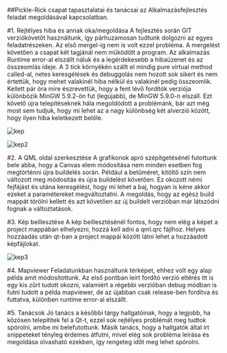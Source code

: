 ##Pickle-Rick csapat tapasztalatai és tanácsai az Alkalmazásfejlesztés feladat megoldásával kapcsolatban.

#1. Rejtélyes hiba és annak oka/megoldása
A fejlesztés során GIT verziókövetőt használtunk, így párhuzamosan tudtunk dolgozni az egyes feladatrészeken. Az első mergel-ig nem is volt ezzel probléma. A mergelést követően a csapat két tagjánál nem működött a program. Az alkalmazás Runtime error-al elszállt náluk és a legérdekesebb a hibaüzenet és az összeomlás ideje.  A 3 tick környékén szállt el mindig pure virtual method called-al, netes keresgélések és debuggolás nem hozott sok sikert és nem értettük, hogy mehet valakinél hiba nélkül és valakinél pedig összeomlik. Kellett pár óra mire észrevettük, hogy a fent lévő fordítók verziója különbözik MinGW 5.9.2-ön fut (legújabb), de MinGW 5.9.0-n elszáll. Ezt követő újra telepítéseknek hála megoldódott a problémánk, bár azt még most sem tudjuk, hogy mi lehet az a nagy különbség két alverzió között, hogy ilyen hiba keletkezett belőle.

![kep](https://github.com/kavszab/snippets/edit/gh-pages/snippets/AlkFejlHfTanulsagok/Pickle_Rick/kep1.png)


![kep2](https://github.com/kavszab/snippets/edit/gh-pages/snippets/AlkFejlHfTanulsagok/Pickle_Rick/kep2.png)

#2. A QML oldal szerkesztése
A grafikonok apró szépítgetésénél futottunk bele abba, hogy  a Canvas elem módosítása nem minden esetben fog megtörténni újra buildelés során. Például a betűméret, kitöltő szín nem változott meg módosítás és újra buildelést követően. Ez okozott némi fejfájást és utána keresgélést, hogy mi lehet a baj, hogyan is kéne akkor ezeket a paramétereket megváltoztatni. A megoldás, hogy az egész build mappát törölni kellett és azt követően az új buildelt verzióban már látszódni fognak a változtatások.

#3. Kép beillesztése
A kép beillesztésénél fontos, hogy nem elég a képet a project mappában elhelyezni, hozzá kell adni a qml.qrc fájlhoz. Helyes hozzáadás után qt-ban a project mappái között látni lehet a hozzáadott képfájlokat. 


![kep3](https://github.com/kavszab/snippets/edit/gh-pages/snippets/AlkFejlHfTanulsagok/Pickle_Rick/kep3.png)

#4. Mapviewer
Feladatunkban használtunk térképet, ehhez volt egy alap példa amit módosítottunk. Az első pontban leírt fordító verzió eltérés itt is egy kis zűrt tudott okozni, valamiért a régebbi verzióban debug módban is futni tudott a példa mapviewer, de az újabban csak release-ben fordítva és futtatva, különben runtime error-al elszállt.

#5. Tanácsok
Jó tanács a későbbi tárgy hallgatóinak, hogy a legjobb, ha közösen telepítitek fel a Qt-t, ezzel sok rejtélyes problémát meg tudtok spórolni, amibe mi belefutottunk. Másik tanács, hogy a hallgatók által írt snippeteket tényleg érdemes átfutni, mivel elég sok probléma leírása és megoldása olvasható ezekben, így rengeteg időt meg lehet spórolni.
